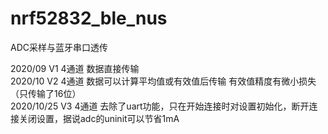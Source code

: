 # nrf52832_ble_nus
ADC采样与蓝牙串口透传
  
2020/09    V1 4通道 数据直接传输  
2020/10    V2 4通道 数据可以计算平均值或有效值后传输 有效值精度有微小损失（只传输了16位）  
2020/10/25 V3 4通道 去除了uart功能，只在开始连接时对设置初始化，断开连接关闭设置，据说adc的uninit可以节省1mA  
